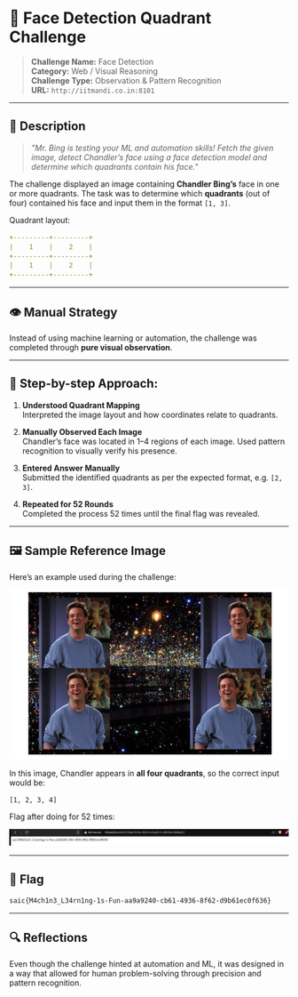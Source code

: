 # 📸 Face Detection Quadrant Challenge

> **Challenge Name:** Face Detection  
> **Category:** Web / Visual Reasoning  
> **Challenge Type:** Observation & Pattern Recognition  
> **URL:** ```http://iitmandi.co.in:8101```  

---

## 📜 Description

> *"Mr. Bing is testing your ML and automation skills! Fetch the given image, detect Chandler’s face using a face detection model and determine which quadrants contain his face."*

The challenge displayed an image containing **Chandler Bing’s** face in one or more quadrants. The task was to determine which **quadrants** (out of four) contained his face and input them in the format `[1, 3]`.

Quadrant layout:

```yaml
+---------+---------+  
|    1    |    2    |   
+---------+---------+  
|    1    |    2    |  
+---------+---------+  
```

---

## 👁️ Manual Strategy

Instead of using machine learning or automation, the challenge was completed through **pure visual observation**.

---

## 📝 Step-by-step Approach:

1. **Understood Quadrant Mapping**  
   Interpreted the image layout and how coordinates relate to quadrants.

2. **Manually Observed Each Image**  
   Chandler’s face was located in 1–4 regions of each image. Used pattern recognition to visually verify his presence.

3. **Entered Answer Manually**  
   Submitted the identified quadrants as per the expected format, e.g. `[2, 3]`.

4. **Repeated for 52 Rounds**  
   Completed the process 52 times until the final flag was revealed.

---

## 🖼️ Sample Reference Image

Here’s an example used during the challenge:

![Chandler Quadrants](images/face_detection.webp)

In this image, Chandler appears in **all four quadrants**, so the correct input would be:

```text
[1, 2, 3, 4]
```

Flag after doing for 52 times:

![Flag](images/face_detection_flag.webp)

---

## 🏁 Flag
```css
saic{M4ch1n3_L34rn1ng-1s-Fun-aa9a9240-cb61-4936-8f62-d9b61ec0f636}
```

---

## 🔍 Reflections
Even though the challenge hinted at automation and ML, it was designed in a way that allowed for human problem-solving through precision and pattern recognition.
